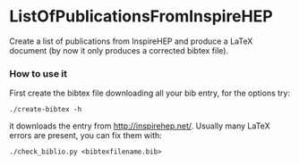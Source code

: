 # ListOfPublicationsFromInspireHEP
Create a list of publications from InspireHEP and produce a LaTeX document (by now it only produces a corrected bibtex file).

### How to use it
First create the bibtex file downloading all your bib entry, for the options try:

    ./create-bibtex -h

it downloads the entry from http://inspirehep.net/. Usually many LaTeX errors are present, you can fix them with:

    ./check_biblio.py <bibtexfilename.bib>


